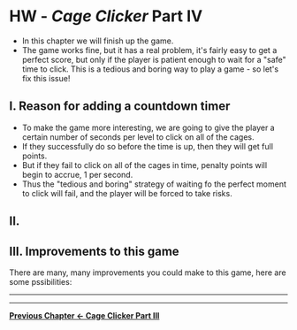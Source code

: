 # HW - *Cage Clicker* Part IV

- In this chapter we will finish up the game.
- The game works fine, but it has a real problem, it's fairly easy to get a perfect score, but only if the player is patient enough to wait for a "safe" time to click. This is a tedious and boring way to play a game - so let's fix this issue!

## I. Reason for adding a countdown timer

- To make the game more interesting, we are going to give the player a certain number of seconds per level to click on all of the cages.
- If they successfully do so before the time is up, then they will get full points. 
- But if they fail to click on all of the cages in time, penalty points will begin to accrue, 1 per second.
- Thus the "tedious and boring" strategy of waiting fo the perfect moment to click will fail, and the player will be forced to take risks.

## II. 




## III. Improvements to this game

There are many, many improvements you could make to this game, here are some pssibilities:




<hr><hr>

**[Previous Chapter <- Cage Clicker Part III](HW-cage-clicker-3.md)**
